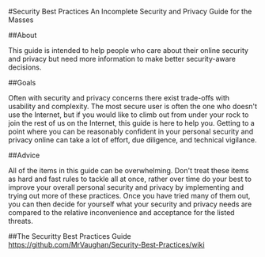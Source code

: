 #Security Best Practices
An Incomplete Security and Privacy Guide for the Masses

##About

This guide is intended to help people who care about their online security and privacy but need more information to make better security-aware decisions.

##Goals

Often with security and privacy concerns there exist trade-offs with usability and complexity. The most secure user is often the one who doesn't use the Internet, but if you would like to climb out from under your rock to join the rest of us on the Internet, this guide is here to help you. Getting to a point where you can be reasonably confident in your personal security and privacy online can take a lot of effort, due diligence, and technical vigilance. 

##Advice

All of the items in this guide can be overwhelming. Don't treat these items as hard and fast rules to tackle all at once, rather over time do your best to improve your overall personal security and privacy by implementing and trying out more of these practices. Once you have tried many of them out, you can then decide for yourself what your security and privacy needs are compared to the relative inconvenience and acceptance for the listed threats.

##The Securitty Best Practices Guide
https://github.com/MrVaughan/Security-Best-Practices/wiki
